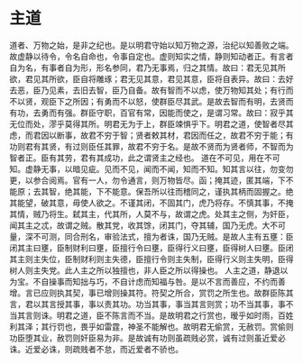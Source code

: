 # 主道
道者、万物之始，是非之纪也。是以明君守始以知万物之源，治纪以知善败之端。故虚静以待令，令名自命也，令事自定也。虚则知实之情，静则知动者正。有言者自为名，有事者自为形，形名参同，君乃无事焉，归之其情。故曰：君无见其所欲，君见其所欲，臣自将雕琢；君无见其意，君见其意，臣将自表异。故曰：去好去恶，臣乃见素，去旧去智，臣乃自备。故有智而不以虑，使万物知其处；有行而不以贤，观臣下之所因；有勇而不以怒，使群臣尽其武。是故去智而有明，去贤而有功，去勇而有强。群臣守职，百官有常，因能而使之，是谓习常。故曰：寂乎其无位而处，漻乎莫得其所。明君无为于上，群臣竦惧乎下。明君之道，使智者尽其虑，而君因以断事，故君不穷于智；贤者敕其材，君因而任之，故君不穷于能；有功则君有其贤，有过则臣任其罪，故君不穷于名。是故不贤而为贤者师，不智而为智者正。臣有其劳，君有其成功，此之谓贤主之经也。
道在不可见，用在不可知。虚静无事，以暗见疵。见而不见，闻而不闻，知而不知。知其言以往，勿变勿更，以参合阅焉。官有一人，勿令通言，则万物皆尽。函；掩其迹，匿其端，下不能原；去其智，绝其能，下不能意。保吾所以往而稽同之，谨执其柄而固握之。绝其能望，破其意，毋使人欲之。不谨其闭，不固其门，虎乃将存。不慎其事，不掩其情，贼乃将生。弑其主，代其所，人莫不与，故谓之虎。处其主之侧，为奸臣，闻其主之忒，故谓之贼。散其党，收其馀，闭其门，夺其辅，国乃无虎。大不可量，深不可测，同合刑名，审验法式，擅为者诛，国乃无贼。是故人主有五壅：臣闭其主曰壅，臣制财利曰壅，臣擅行令曰壅，臣得行义曰壅，臣得树人曰壅。臣闭其主则主失位，臣制财利则主失德，臣擅行令则主失制，臣得行义则主失明，臣得树人则主失党。此人主之所以独擅也，非人臣之所以得操也。
人主之道，静退以为宝。不自操事而知拙与巧，不自计虑而知福与咎。是以不言而善应，不约而善增。言已应则执其契，事已增则操其符。符契之所合，赏罚之所生也。故群臣陈其言，君以其言授其事，事以责其功。功当其事，事当其言则赏；功不当其事，事不当其言则诛。明君之道，臣不陈言而不当。是故明君之行赏也，暧乎如时雨，百姓利其泽；其行罚也，畏乎如雷霆，神圣不能解也。故明君无偷赏，无赦罚。赏偷则功臣堕其业，赦罚则奸臣易为非。是故诚有功则虽疏贱必赏，诚有过则虽近爱必诛。近爱必诛，则疏贱者不怠，而近爱者不骄也。
